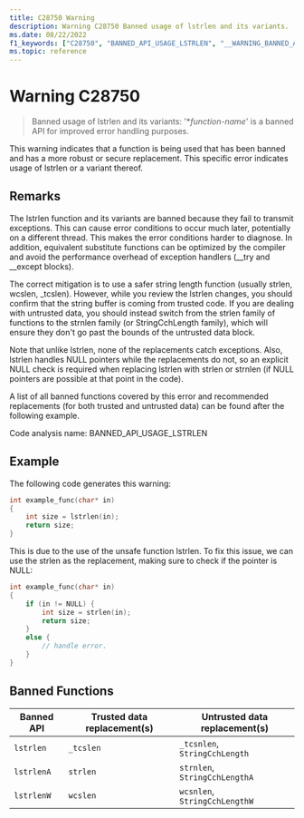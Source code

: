 ```yaml
---
title: C28750 Warning
description: Warning C28750 Banned usage of lstrlen and its variants.
ms.date: 08/22/2022
f1_keywords: ["C28750", "BANNED_API_USAGE_LSTRLEN", "__WARNING_BANNED_API_USAGE_LSTRLEN"]
ms.topic: reference
---
```

# Warning C28750

> Banned usage of lstrlen and its variants: '\**function-name*' is a banned API for improved error handling purposes.

This warning indicates that a function is being used that has been banned and has a more robust or secure replacement. This specific error indicates usage of lstrlen or a variant thereof.

## Remarks

The lstrlen function and its variants are banned because they fail to transmit exceptions. This can cause error conditions to occur much later, potentially on a different thread. This makes the error conditions harder to diagnose. In addition, equivalent substitute functions can be optimized by the compiler and avoid the performance overhead of exception handlers (__try and __except blocks).  

The correct mitigation is to use a safer string length function (usually strlen, wcslen, _tcslen). However, while you review the lstrlen changes, you should confirm that the string buffer is coming from trusted code. If you are dealing with untrusted data, you should instead switch from the strlen family of functions to the strnlen family (or StringCchLength family), which will ensure they don't go past the bounds of the untrusted data block. 

Note that unlike lstrlen, none of the replacements catch exceptions. Also, lstrlen handles NULL pointers while the replacements do not, so an explicit NULL check is required when replacing lstrlen with strlen or strnlen (if NULL pointers are possible at that point in the code).  

A list of all banned functions covered by this error and recommended replacements (for both trusted and untrusted data) can be found after the following example.

Code analysis name: BANNED_API_USAGE_LSTRLEN

## Example

The following code generates this warning: 

```cpp
int example_func(char* in)
{ 
    int size = lstrlen(in);
    return size; 
} 
```

This is due to the use of the unsafe function lstrlen. To fix this issue, we can use the strlen as the replacement, making sure to check if the pointer is NULL: 

```cpp
int example_func(char* in) 
{ 
    if (in != NULL) {
        int size = strlen(in);
        return size;
    }
    else {
        // handle error.
    }
} 
```

## Banned Functions

| Banned API | Trusted data replacement(s) | Untrusted data replacement(s) |
| -----------|----------------|--------------|
|```lstrlen```| ```_tcslen``` | ```_tcsnlen```, ```StringCchLength``` |
|```lstrlenA```| ```strlen``` | ```strnlen```, ```StringCchLengthA``` |
|```lstrlenW```| ```wcslen``` | ```wcsnlen```, ```StringCchLengthW``` |
